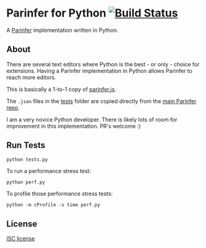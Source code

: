 # Parinfer for Python [![Build Status](https://travis-ci.org/oakmac/parinfer.py.svg?branch=master)](https://travis-ci.org/oakmac/parinfer.py)

A [Parinfer] implementation written in Python.

## About

There are several text editors where Python is the best - or only - choice for
extensions. Having a Parinfer implementation in Python allows Parinfer to reach
more editors.

This is basically a 1-to-1 copy of [parinfer.js].

The `.json` files in the [tests] folder are copied directly from the [main
Parinfer repo].

I am a very novice Python developer. There is likely lots of room for
improvement in this implementation. PR's welcome :)

## Run Tests

```sh
python tests.py
```

To run a performance stress test:

```
python perf.py
```

To profile those performance stress tests:

```
python -m cProfile -s time perf.py
```

## License

[ISC license]

[Parinfer]:http://shaunlebron.github.io/parinfer/
[parinfer.js]:https://github.com/shaunlebron/parinfer/blob/master/lib/parinfer.js
[tests]:tests/
[main Parinfer repo]:https://github.com/shaunlebron/parinfer/tree/master/lib/test/cases
[ISC License]:LICENSE.md
